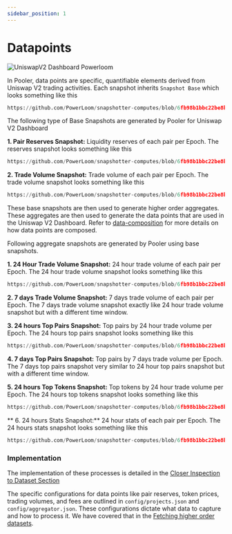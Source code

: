 ```yaml
---
sidebar_position: 1
---
```


# Datapoints

![UniswapV2 Dashboard Powerloom](/images/uniswapv2-dashboard-powerloom.png)

In Pooler, data points are specific, quantifiable elements derived from Uniswap V2 trading activities. 
Each snapshot inherits `Snapshot Base` which looks something like this
```python reference
https://github.com/PowerLoom/snapshotter-computes/blob/6fb98b1bbc22be8b5aba8bdc860004d35786f4df/utils/models/message_models.py#L9-L17
```

The following type of Base Snapshots are generated by Pooler for Uniswap V2 Dashboard

**1. Pair Reserves Snapshot:** Liquidity reserves of each pair per Epoch. The reserves snapshot looks something like this
```python reference
https://github.com/PowerLoom/snapshotter-computes/blob/6fb98b1bbc22be8b5aba8bdc860004d35786f4df/utils/models/message_models.py#L20-L32
```
**2. Trade Volume Snapshot:** Trade volume of each pair per Epoch. The trade volume snapshot looks something like this
```python reference
https://github.com/PowerLoom/snapshotter-computes/blob/6fb98b1bbc22be8b5aba8bdc860004d35786f4df/utils/models/message_models.py#L40-L54

```

These base snapshots are then used to generate higher order aggregates. These aggregates are then used to generate the data points that are used in the Uniswap V2 Dashboard. Refer to [data-composition](/docs/protocol/data-composition.md) for more details on how data points are composed.

Following aggregate snapshots are generated by Pooler using base snapshots.

**1. 24 Hour Trade Volume Snapshot:** 24 hour trade volume of each pair per Epoch. The 24 hour trade volume snapshot looks something like this
```python reference
https://github.com/PowerLoom/snapshotter-computes/blob/6fb98b1bbc22be8b5aba8bdc860004d35786f4df/utils/models/message_models.py#L57-L64
```

**2. 7 days Trade Volume Snapshot:** 7 days trade volume of each pair per Epoch. The 7 days trade volume snapshot exactly like 24 hour trade volume snapshot but with a different time window. 

**3. 24 hours Top Pairs Snapshot:** Top pairs by 24 hour trade volume per Epoch. The 24 hours top pairs snapshot looks something like this
```python reference
https://github.com/PowerLoom/snapshotter-computes/blob/6fb98b1bbc22be8b5aba8bdc860004d35786f4df/utils/models/message_models.py#L83-L93
```
**4. 7 days Top Pairs Snapshot:** Top pairs by 7 days trade volume per Epoch. The 7 days top pairs snapshot very similar to 24 hour top pairs snapshot but with a different time window.

**5. 24 hours Top Tokens Snapshot:** Top tokens by 24 hour trade volume per Epoch. The 24 hours top tokens snapshot looks something like this
```python reference
https://github.com/PowerLoom/snapshotter-computes/blob/6fb98b1bbc22be8b5aba8bdc860004d35786f4df/utils/models/message_models.py#L67-L80
```

** 6. 24 hours Stats Snapshot:** 24 hour stats of each pair per Epoch. The 24 hours stats snapshot looks something like this
```python reference
https://github.com/PowerLoom/snapshotter-computes/blob/6fb98b1bbc22be8b5aba8bdc860004d35786f4df/utils/models/message_models.py#L108-L115
```

### Implementation

The implementation of these processes is detailed in the [Closer Inspection to Dataset Section](/docs/build-with-powerloom/use-cases/existing-implementations/uniswapv2-dashboard/closer-inspection-of-the-snapshot-datasets)


The specific configurations for data points like pair reserves, token prices, trading volumes, and fees are outlined in `config/projects.json` and `config/aggregator.json`. These configurations dictate what data to capture and how to process it. We have covered that in the [Fetching higher order datasets](/docs/build-with-powerloom/use-cases/existing-implementations/uniswapv2-dashboard/fetching-higher-order-datapoints).

